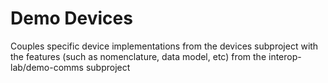 Demo Devices
========

Couples specific device implementations from the devices subproject with the features (such as nomenclature, data model, etc) from the interop-lab/demo-comms subproject